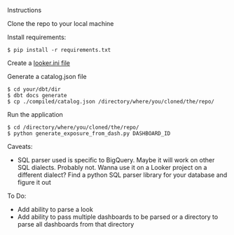 Instructions

Clone the repo to your local machine

Install requirements:

```
$ pip install -r requirements.txt
```
Create a [looker.ini file](https://developers.looker.com/api/getting-started)

Generate a catalog.json file

```
$ cd your/dbt/dir
$ dbt docs generate
$ cp ./compiled/catalog.json /directory/where/you/cloned/the/repo/

```
Run the application

```
$ cd /directory/where/you/cloned/the/repo/
$ python generate_exposure_from_dash.py DASHBOARD_ID

```

Caveats:

- SQL parser used is specific to BigQuery. Maybe it will work on other SQL dialects. Probably not. Wanna use it on a Looker project on a different dialect? Find a python SQL parser library for your database and figure it out

To Do: 

- Add ability to parse a look
- Add ability to pass multiple dashboards to be parsed or a directory to parse all dashboards from that directory
